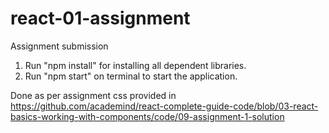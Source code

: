 # react-01-assignment
Assignment submission

1. Run "npm install" for installing all dependent libraries.
2. Run "npm start" on terminal to start the application.

Done as per assignment css provided in https://github.com/academind/react-complete-guide-code/blob/03-react-basics-working-with-components/code/09-assignment-1-solution
